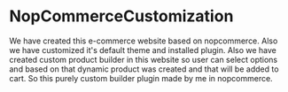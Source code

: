 # NopCommerceCustomization
We have created this e-commerce website based on nopcommerce.
Also we have customized it's default theme and installed plugin. Also we have created custom product builder in this website so user can select options and based on that dynamic product was created and that will be added to cart. So this purely custom builder plugin made by me in nopcommerce.

